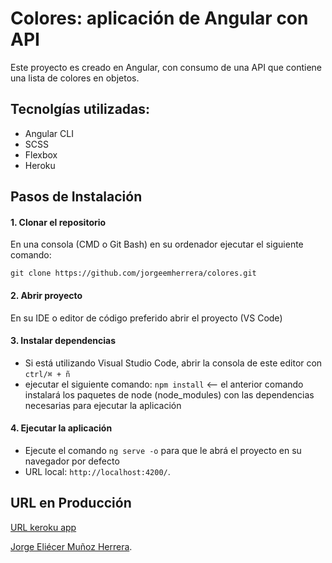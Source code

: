 # Colores: aplicación de Angular con API

Este proyecto es creado en Angular, con consumo de una API que contiene una lista de colores en objetos.

## Tecnolgías utilizadas:

* Angular CLI
* SCSS
*  Flexbox
* Heroku

## Pasos de Instalación 

#### 1. Clonar el repositorio

En una consola (CMD o Git Bash) en su ordenador ejecutar el siguiente comando:

 `git clone https://github.com/jorgeemherrera/colores.git`

#### 2. Abrir proyecto

En su IDE o editor de código preferido abrir el proyecto (VS Code)

#### 3. Instalar dependencias

* Si está utilizando Visual Studio Code, abrir la consola de este editor con `ctrl/⌘ + ñ`
* ejecutar el siguiente comando: `npm install` <-- el anterior comando instalará los paquetes de node (node_modules) con las dependencias necesarias para ejecutar la aplicación

#### 4. Ejecutar la aplicación

* Ejecute el comando `ng serve -o` para que le abrá el proyecto en su navegador por defecto
* URL local: `http://localhost:4200/`.

## URL en Producción

[URL keroku app]()

 [Jorge Eliécer Muñoz Herrera](https://www.linkedin.com/in/jorgeemherrera/).

